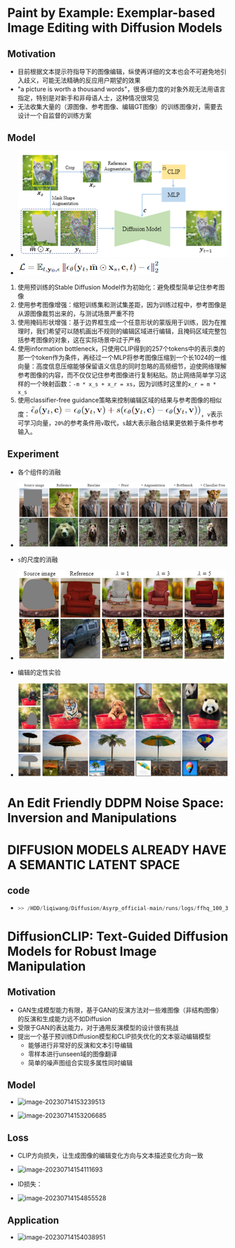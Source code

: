 # Paint by Example: Exemplar-based Image Editing with Diffusion Models

## Motivation

+ 目前根据文本提示符指导下的图像编辑，纵使再详细的文本也会不可避免地引入歧义，可能无法精确的反应用户期望的效果
+ "a picture is worth a thousand words"，很多细力度的对象外观无法用语言指定，特别是对新手和非母语人士，这种情况很常见
+ 无法收集大量的（源图像、参考图像、编辑GT图像）的训练图像对，需要去设计一个自监督的训练方案

## Model

+ ![image-20230615211047881](diffusion.assets/image-20230615211047881.png)
+ ![image-20230615211109955](diffusion.assets/image-20230615211109955.png)

1. 使用预训练的Stable Diffusion Model作为初始化：避免模型简单记住参考图像
2. 使用参考图像增强：缩短训练集和测试集差距，因为训练过程中，参考图像是从源图像裁剪出来的，与测试场景严重不符
3. 使用掩码形状增强：基于边界框生成一个任意形状的蒙版用于训练，因为在推理时，我们希望可以随机画出不规则的编辑区域进行编辑，且掩码区域完整包括参考图像的对象，这在实际场景中过于严格
4. 使用information bottleneck，只使用CLIP得到的257个tokens中的表示类的那一个token作为条件，再经过一个MLP将参考图像压缩到一个长1024的一维向量：高度信息压缩能够保留语义信息的同时忽略的高频细节，迫使网络理解参考图像的内容，而不仅仅记住参考图像进行复制粘贴。防止网络简单学习这样的一个映射函数：`-m * x_s + x_r = xs`，因为训练时这里的`x_r = m * x_s`
5. 使用classifier-free guidance策略来控制编辑区域的结果与参考图像的相似度：![image-20230615214448552](diffusion.assets/image-20230615214448552.png)，`v`表示可学习向量，`20%`的参考条件用`v`取代，`s`越大表示融合结果更依赖于条件参考输入。

## Experiment

+ 各个组件的消融

+ ![image-20230615222808275](diffusion.assets/image-20230615222808275.png)
+ `s`的尺度的消融
+ ![image-20230615222833790](diffusion.assets/image-20230615222833790.png)
+ 编辑的定性实验
+ ![image-20230615222925556](diffusion.assets/image-20230615222925556.png)

# An Edit Friendly DDPM Noise Space: Inversion and Manipulations

# DIFFUSION MODELS ALREADY HAVE A SEMANTIC LATENT SPACE

## code

+ ```python
  >> /HDD/liqiwang/Diffusion/Asyrp_official-main/runs/logs/ffhq_100_32_1000_100_1000/train.log 2>&1 &
  ```

# DiffusionCLIP: Text-Guided Diffusion Models for Robust Image Manipulation

## Motivation

+ GAN生成模型能力有限，基于GAN的反演方法对一些难图像（非结构图像）的反演和生成能力远不如Diffusion
+ 受限于GAN的表达能力，对于通用反演模型的设计很有挑战
+ 提出一个基于预训练Diffusion模型和CLIP损失优化的文本驱动编辑模型
  + 能够进行非常好的反演和文本引导编辑
  + 零样本进行unseen域的图像翻译
  + 简单的噪声图组合实现多属性同时编辑

## Model

+ ![image-20230714153239513](diffusion.assets/image-20230714153239513.png)

+ ![image-20230714153206685](diffusion.assets/image-20230714153206685.png)

## Loss

+ CLIP方向损失，让生成图像的编辑变化方向与文本描述变化方向一致

+ ![image-20230714154111693](diffusion.assets/image-20230714154111693.png)
+ ID损失：
+ ![image-20230714154855528](diffusion.assets/image-20230714154855528.png)

## Application

+ ![image-20230714154038951](diffusion.assets/image-20230714154038951.png)
